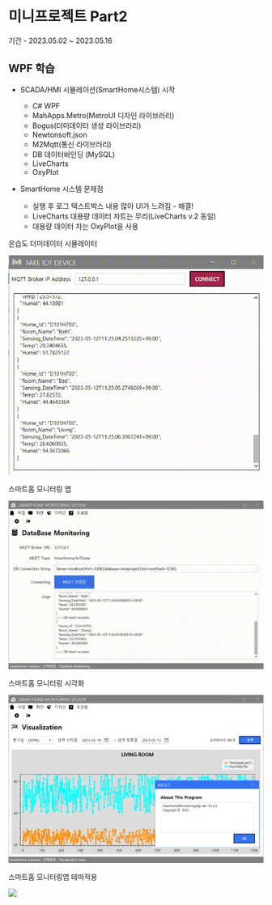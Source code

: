 # 미니프로젝트 Part2
기간 - 2023.05.02 ~ 2023.05.16

## WPF 학습
- SCADA/HMI 시뮬레이션(SmartHome시스템) 시작
	- C# WPF
	- MahApps.Metro(MetroUI 디자인 라이브러리)
	- Bogus(더미데이터 생성 라이브러리)
	- Newtonsoft.json
	- M2Mqtt(통신 라이브러리)
	- DB 데이터바인딩 (MySQL)
	- LiveCharts
	- OxyPlot

- SmartHome 시스템 문제점
	- 실행 후 로그 텍스트박스 내용 많아 UI가 느려짐 - 해결!
	- LiveCharts 대용량 데이터 차트는 무리(LiveCharts v.2 동일)
	- 대용량 데이터 차는 OxyPlot을 사용

온습도 더미데이터 시뮬레이터

<img src="https://github.com/KOOJAIN/miniprojects/blob/main/part2/image/smarthome_publisher.gif?raw=true" width="510" />

스마트홈 모니터링 앱

<img src="https://github.com/KOOJAIN/miniprojects/blob/main/part2/image/smarthome_monitor1.gif?raw=true" width="780" />

스마트홈 모니터링 시각화

<img src="https://github.com/KOOJAIN/miniprojects/blob/main/part2/image/smarthome_monitor2.png?raw=true" width="780" />

스마트홈 모니터링앱 테마적용

<img src="https://github.com/KOOJAIN/miniprojects/blob/main/part2/image/smarthome_monitor3.gif?raw=true" width="780" />
	
